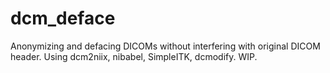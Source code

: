 # dcm_deface
Anonymizing and defacing DICOMs without interfering with original DICOM header. Using dcm2niix, nibabel, SimpleITK, dcmodify.
WIP.
